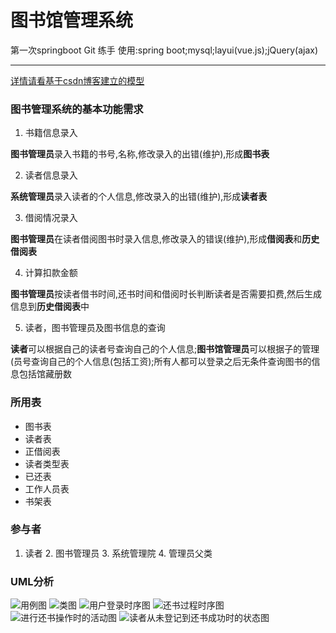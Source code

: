 # 图书馆管理系统
第一次springboot Git 练手
使用:spring boot;mysql;layui(vue.js);jQuery(ajax)
***
[详情请看基于csdn博客建立的模型](https://blog.csdn.net/Dimo__/article/details/84936685)
### 图书管理系统的基本功能需求
1. 书籍信息录入

**图书管理员**录入书籍的书号,名称,修改录入的出错(维护),形成**图书表**

2. 读者信息录入

**系统管理员**录入读者的个人信息,修改录入的出错(维护),形成**读者表**

3. 借阅情况录入

**图书管理员**在读者借阅图书时录入信息,修改录入的错误(维护),形成**借阅表**和**历史借阅表**

4. 计算扣款金额

**图书管理员**按读者借书时间,还书时间和借阅时长判断读者是否需要扣费,然后生成信息到**历史借阅表**中

5. 读者，图书管理员及图书信息的查询

**读者**可以根据自己的读者号查询自己的个人信息;**图书馆管理员**可以根据子的管理(员号查询自己的个人信息(包括工资);所有人都可以登录之后无条件查询图书的信息包括馆藏册数

 ### 所用表
 + 图书表
 + 读者表
 + 正借阅表
 + 读者类型表
 + 已还表
 + 工作人员表
 + 书架表
 ### 参与者
 1. 读者 2. 图书管理员 3. 系统管理院 4. 管理员父类
 ### UML分析
 ![用例图](https://img-blog.csdnimg.cn/20181210110100618.png?x-oss-process=image/watermark,type_ZmFuZ3poZW5naGVpdGk,shadow_10,text_aHR0cHM6Ly9ibG9nLmNzZG4ubmV0L0RpbW9fXw==,size_16,color_FFFFFF,t_70)
 ![类图](https://img-blog.csdnimg.cn/20181210110100618.png?x-oss-process=image/watermark,type_ZmFuZ3poZW5naGVpdGk,shadow_10,text_aHR0cHM6Ly9ibG9nLmNzZG4ubmV0L0RpbW9fXw==,size_16,color_FFFFFF,t_70)
 ![用户登录时序图](https://img-blog.csdnimg.cn/20181210110100610.png?x-oss-process=image/watermark,type_ZmFuZ3poZW5naGVpdGk,shadow_10,text_aHR0cHM6Ly9ibG9nLmNzZG4ubmV0L0RpbW9fXw==,size_16,color_FFFFFF,t_70)
![还书过程时序图](https://img-blog.csdnimg.cn/20181210110100626.png?x-oss-process=image/watermark,type_ZmFuZ3poZW5naGVpdGk,shadow_10,text_aHR0cHM6Ly9ibG9nLmNzZG4ubmV0L0RpbW9fXw==,size_16,color_FFFFFF,t_70)
![进行还书操作时的活动图](https://img-blog.csdnimg.cn/20181210110100626.png?x-oss-process=image/watermark,type_ZmFuZ3poZW5naGVpdGk,shadow_10,text_aHR0cHM6Ly9ibG9nLmNzZG4ubmV0L0RpbW9fXw==,size_16,color_FFFFFF,t_70)
![读者从未登记到还书成功时的状态图](https://img-blog.csdnimg.cn/20181210110100644.png?x-oss-process=image/watermark,type_ZmFuZ3poZW5naGVpdGk,shadow_10,text_aHR0cHM6Ly9ibG9nLmNzZG4ubmV0L0RpbW9fXw==,size_16,color_FFFFFF,t_70)  
